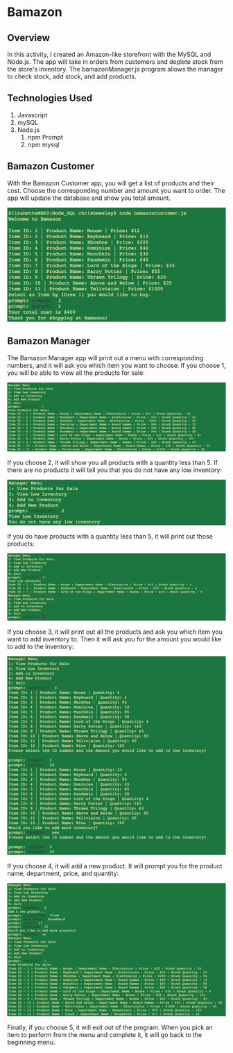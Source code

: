 # Bamazon

## Overview

In this activity, I created an Amazon-like storefront with the MySQL and Node.js. The app will take in orders from customers and deplete stock from the store's inventory. The bamazonManager.js program allows the manager to check stock, add stock, and add products.

## Technologies Used

1. Javascript
1. mySQL
1. Node.js
    1. npm Prompt
    1. npm mysql

## Bamazon Customer

With the Bamazon Customer app, you will get a list of products and their cost. Choose the corresponding number and amount you want to order. The app will update the database and show you total amount. 

![Customer](assets/images/customer.png)

## Bamazon Manager

The Bamazon Manager app will print out a menu with corresponding numbers, and it will ask you which item you want to choose. If you choose 1, you will be able to view all the products for sale:

![Manager1](assets/images/manager1.png)

If you choose 2, it will show you all products with a quantity less than 5. If there are no products it will tell you that you do not have any low inventory:

![ManagerLowInventory](assets/images/manager2false.png)

If you do have products with a quantity less than 5, it will print out those products:

![ManagerLowInventory](assets/images/manager2true.png)

If you choose 3, it will print out all the products and ask you which item you want to add inventory to. Then it will ask you for the amount you would like to add to the inventory:

![ManagerAddInventory](assets/images/manager3.png)

If you choose 4, it will add a new product. It will prompt you for the product name, department, price, and quantity:

![ManagerAddProduct](assets/images/manager4.png)

Finally, if you choose 5, it will exit out of the program. When you pick an item to perform from the menu and complete it, it will go back to the beginning menu.
